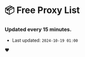 # :package: Free Proxy List
### Updated every 15 minutes.

- Last updated: `2024-10-19 01:00`

:heart:

